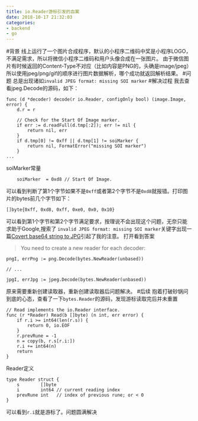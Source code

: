 ```yaml
---
title: io.Reader游标引发的血案
date: 2018-10-17 21:32:03
categories:
- backend
- go
---
```


#背景
线上运行了一个图片合成程序，默认的小程序二维码中奖是小程序LOGO，不满足需求，所以将微信小程序二维码和用户头像合成在一张图片。
由于微信图片有时候返回的Content-Type不对应（比如内容是PNG的，头确是image/jpeg）所以使用jpeg/png/gif的顺序进行图片数据解析，哪个成功就返回解析结果。
#问题
总是出现诸如`invalid JPEG format: missing SOI marker`
#解决过程
我去查看jpeg.Decode的源码，如下：
```golang
func (d *decoder) decode(r io.Reader, configOnly bool) (image.Image, error) {
	d.r = r

	// Check for the Start Of Image marker.
	if err := d.readFull(d.tmp[:2]); err != nil {
		return nil, err
	}
	if d.tmp[0] != 0xff || d.tmp[1] != soiMarker {
		return nil, FormatError("missing SOI marker")
	}
...
```
soiMarker常量
```
	soiMarker  = 0xd8 // Start Of Image.
```
可以看到判断了第1个字节如果不是`0xff`或者第2个字节不是`0xd8`就报错。打印图片的bytes前几个字节如下：
```
[]byte{0xff, 0xd8, 0xff, 0xe0, 0x0, 0x10}
```
可以看到第1个字节和第2个字节满足要求，按理说不会出现这个问题，无奈只能求助于Google,搜索了
`invalid JPEG format: missing SOI marker`关键字出现一篇[Covert base64 string to JPG](https://stackoverflow.com/questions/46022262/covert-base64-string-to-jpg)引起了我的注意。
打开看到答案
>You need to create a new reader for each decoder:
```
pngI, errPng := png.Decode(bytes.NewReader(unbased))

// ...

jpgI, errJpg := jpeg.Decode(bytes.NewReader(unbased))
```
原来需要重新创建读取器，重新创建读取器后问题解决。
#后续
抱着打破砂锅问到底的心态，查看了一下`bytes.Reader`的源码，发现游标读取完后并未重置
```
// Read implements the io.Reader interface.
func (r *Reader) Read(b []byte) (n int, err error) {
	if r.i >= int64(len(r.s)) {
		return 0, io.EOF
	}
	r.prevRune = -1
	n = copy(b, r.s[r.i:])
	r.i += int64(n)
	return
}
```
Reader定义
```
type Reader struct {
	s        []byte
	i        int64 // current reading index
	prevRune int   // index of previous rune; or < 0
}
```
可以看到`r.i`就是游标了。问题圆满解决